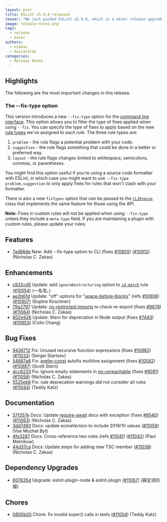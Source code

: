 ```yaml
---
layout: post
title: ESLint v5.9.0 released
teaser: "We just pushed ESLint v5.9.0, which is a minor release upgrade of ESLint. This release adds some new features and fixes several bugs found in the previous release."
image: release-notes.png
tags:
  - release
  - minor
authors:
  - nzakas
  - kaicataldo
categories:
  - Release Notes
---
```


## Highlights

The following are the most important changes in this release.

### The --fix-type option

This version introduces a new `--fix-type` option for the [command line interface](https://eslint.org/docs/user-guide/command-line-interface#--fix-type). This option allows you to filter the type of fixes applied when using `--fix`. You can specify the type of fixes to apply based on the new [rule types](https://eslint.org/docs/developer-guide/working-with-rules#rule-basics) we've assigned to each rule. The three rule types are:

1. `problem` - the rule flags a potential problem with your code.
2. `suggestion` - the rule flags something that could be done in a better or preferred way.
3. `layout` - the rule flags changes limited to whitespace, semicolons, commas, or parentheses.

You might find this option useful if you're using a source code formatter with ESLint, in which case you might want to use `--fix-type problem,suggestion` to only apply fixes for rules that won't clash with your formatter.

There is also a new `fixTypes` option that can be passed to the [`CLIEngine`](https://eslint.org/docs/developer-guide/nodejs-api#cliengine) class that implements the same feature for those using the API.

**Note:** Fixes in custom rules will not be applied when using `--fix-type` unless they include a `meta.type` field. If you are maintaining a plugin with custom rules, please update your rules.

## Features


* [7ad86de](https://github.com/eslint/eslint/commit/7ad86de) New: Add --fix-type option to CLI (fixes [#10855](https://github.com/eslint/eslint/issues/10855)) ([#10912](https://github.com/eslint/eslint/issues/10912)) (Nicholas C. Zakas)




## Enhancements


* [c832cd5](https://github.com/eslint/eslint/commit/c832cd5) Update: add `ignoreDestructuring` option to [`id-match`](/docs/rules/id-match) rule ([#10554](https://github.com/eslint/eslint/issues/10554)) (一名宅。)
* [ae2b61d](https://github.com/eslint/eslint/commit/ae2b61d) Update: "off" options for "[space-before-blocks](/docs/rules/space-before-blocks)" (refs [#10906](https://github.com/eslint/eslint/issues/10906)) ([#10907](https://github.com/eslint/eslint/issues/10907)) (Sophie Kirschner)
* [79a2797](https://github.com/eslint/eslint/commit/79a27976) Update: [no-restricted-imports](/docs/rules/no-restricted-imports) to check re-export (fixes [#9678](https://github.com/eslint/eslint/issues/9678)) ([#11064](https://github.com/eslint/eslint/issues/11064)) (Nicholas C. Zakas)
* [802e926](https://github.com/eslint/eslint/commit/802e926) Update: Warn for deprecation in Node output (fixes [#7443](https://github.com/eslint/eslint/issues/7443)) ([#10953](https://github.com/eslint/eslint/issues/10953)) (Colin Chang)




## Bug Fixes


* [9436712](https://github.com/eslint/eslint/commit/9436712) Fix: Unused recursive function expressions (fixes [#10982](https://github.com/eslint/eslint/issues/10982)) ([#11032](https://github.com/eslint/eslint/issues/11032)) (Sergei Startsev)
* [54687a8](https://github.com/eslint/eslint/commit/54687a8) Fix: [prefer-const](/docs/rules/prefer-const) autofix multiline assignment (fixes [#10582](https://github.com/eslint/eslint/issues/10582)) ([#10987](https://github.com/eslint/eslint/issues/10987)) (Scott Stern)
* [dcc6233](https://github.com/eslint/eslint/commit/dcc6233) Fix: Ignore empty statements in [no-unreachable](/docs/rules/no-unreachable) (fixes [#9081](https://github.com/eslint/eslint/issues/9081)) ([#11058](https://github.com/eslint/eslint/issues/11058)) (Nicholas C. Zakas)
* [5525eb6](https://github.com/eslint/eslint/commit/5525eb6) Fix: rule deprecation warnings did not consider all rules ([#11044](https://github.com/eslint/eslint/issues/11044)) (Teddy Katz)




## Documentation


* [57f357e](https://github.com/eslint/eslint/commit/57f357e) Docs: Update [require-await](/docs/rules/require-await) docs with exception (fixes [#9540](https://github.com/eslint/eslint/issues/9540)) ([#11063](https://github.com/eslint/eslint/issues/11063)) (Nicholas C. Zakas)
* [3dd7493](https://github.com/eslint/eslint/commit/3dd7493) Docs: update ecmaVersion to include 2019/10 values ([#11059](https://github.com/eslint/eslint/issues/11059)) (Vse Mozhet Byt)
* [4fe3287](https://github.com/eslint/eslint/commit/4fe3287) Docs: Cross-reference two rules (refs [#11041](https://github.com/eslint/eslint/issues/11041)) ([#11042](https://github.com/eslint/eslint/issues/11042)) (Paul Melnikow)
* [44d37ca](https://github.com/eslint/eslint/commit/44d37ca) Docs: Update steps for adding new TSC member ([#11038](https://github.com/eslint/eslint/issues/11038)) (Nicholas C. Zakas)




## Dependency Upgrades


* [607635d](https://github.com/eslint/eslint/commit/607635d) Upgrade: eslint-plugin-node & eslint-plugin ([#11067](https://github.com/eslint/eslint/issues/11067)) (薛定谔的猫)






## Chores


* [0800b20](https://github.com/eslint/eslint/commit/0800b20) Chore: fix invalid super() calls in tests ([#11054](https://github.com/eslint/eslint/issues/11054)) (Teddy Katz)
